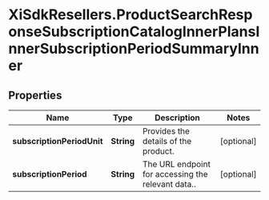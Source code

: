 # XiSdkResellers.ProductSearchResponseSubscriptionCatalogInnerPlansInnerSubscriptionPeriodSummaryInner

## Properties

Name | Type | Description | Notes
------------ | ------------- | ------------- | -------------
**subscriptionPeriodUnit** | **String** | Provides the details of the product. | [optional] 
**subscriptionPeriod** | **String** | The URL endpoint for accessing the relevant data.. | [optional] 


